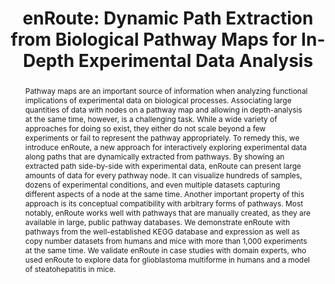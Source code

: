 ---
layout: publication
title: "enRoute: Dynamic Path Extraction from Biological Pathway Maps for In-Depth Experimental Data Analysis"
key: 2012_biovis_enroute
permalink: /publications/2012_biovis_enroute/
type: paper


shortname: enRoute
image: 2012_biovis_enroute.png

authors:
- partl
- lex
- streit
- kalkofen
- Karl Kashofer
- schmalstieg

journal: Proceedings of the IEEE Symposium on Biological Data Visualization (BioVis ’12), pp. 107–114
year: 2012
award: IEEE BioVis 2012 Best Paper Award
note: 

doi: 10.1109/BioVis.2012.6378600
# use publisher only if no doi is available
publisher: 

external-project: http://caleydo.org/tools/pathways/
video: 2012_biovis_enroute_video
preview-video: 


pdf: 2012_biovis_enroute.pdf
supplement:
bibtex: 2012_biovis_enroute.bib

abstract: "
<p>Pathway maps are an important source of information when analyzing functional implications of experimental data on biological processes. Associating large quantities of data with nodes on a pathway map and allowing in depth-analysis at the same time, however, is a challenging task. While a wide variety of approaches for doing so exist, they either do not scale beyond a few experiments or fail to represent the pathway appropriately. To remedy this, we introduce enRoute, a new approach for interactively exploring experimental data along paths that are dynamically extracted from pathways. By showing an extracted path side-by-side with experimental data, enRoute can present large amounts of data for every pathway node. It can visualize hundreds of samples, dozens of experimental conditions, and even multiple datasets capturing different aspects of a node at the same time. Another important property of this approach is its conceptual compatibility with arbitrary forms of pathways. Most notably, enRoute works well with pathways that are manually created, as they are available in large, public pathway databases. We demonstrate enRoute with pathways from the well-established KEGG database and expression as well as copy number datasets from humans and mice with more than 1,000 experiments at the same time. We validate enRoute in case studies with domain experts, who used enRoute to explore data for glioblastoma multiforme in humans and a model of steatohepatitis in mice.</p>"

---